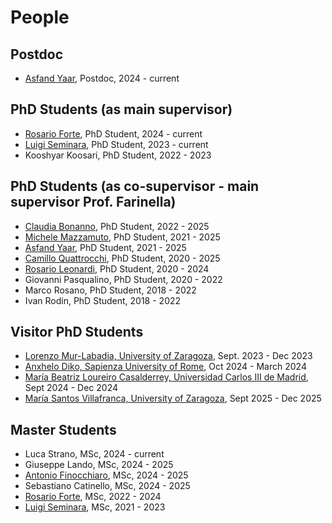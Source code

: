 # People

## Postdoc
* [Asfand Yaar](https://www.linkedin.com/in/asfandyaarasif/), Postdoc, 2024 - current

## PhD Students (as main supervisor)
* [Rosario Forte](https://www.linkedin.com/in/rosario-forte-577229187/), PhD Student, 2024 - current
* [Luigi Seminara](https://seminaraluigi.altervista.org/), PhD Student, 2023 - current
* Kooshyar Koosari, PhD Student, 2022 - 2023 

## PhD Students (as co-supervisor - main supervisor Prof. Farinella)
* [Claudia Bonanno](https://www.linkedin.com/in/claudia-bonanno-81b1301ab/), PhD Student, 2022 - 2025
* [Michele Mazzamuto](https://it.linkedin.com/in/michele-mazzamuto-3b06a6178), PhD Student, 2021 - 2025
* [Asfand Yaar](https://www.linkedin.com/in/asfandyaarasif/), PhD Student, 2021 - 2025 
* [Camillo Quattrocchi](https://www.linkedin.com/in/camillo-quattrocchi-568772111/), PhD Student, 2020 - 2025 
* [Rosario Leonardi](https://www.linkedin.com/in/rosario-leonardi-1aa896100/), PhD Student, 2020 - 2024 
* Giovanni Pasqualino, PhD Student, 2020 - 2022 
* Marco Rosano, PhD Student, 2018 - 2022
* Ivan Rodin, PhD Student, 2018 - 2022

## Visitor PhD Students
* [Lorenzo Mur-Labadia, University of Zaragoza](https://sites.google.com/unizar.es/lorenzo-mur-labadia/inicio), Sept. 2023 - Dec 2023
* [Anxhelo Diko, Sapienza University of Rome](https://anxhelodiko.dev), Oct 2024 - March 2024
* [María Beatriz Loureiro Casalderrey, Universidad Carlos III de Madrid](https://researchportal.uc3m.es/display/inv48798), Sept 2024 - Dec 2024
* [María Santos Villafranca, University of Zaragoza](https://maria-sanvil.github.io), Sept 2025 - Dec 2025

## Master Students
* Luca Strano, MSc, 2024 - current
* Giuseppe Lando, MSc, 2024 - 2025
* [Antonio Finocchiaro](https://www.linkedin.com/in/antonio-finocchiaro-834522288/), MSc, 2024 - 2025
* Sebastiano Catinello, MSc, 2024 - 2025
* [Rosario Forte](https://www.linkedin.com/in/rosario-forte-577229187/), MSc, 2022 - 2024
* [Luigi Seminara](https://seminaraluigi.altervista.org/), MSc, 2021 - 2023